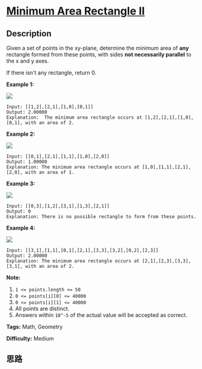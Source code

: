 # [Minimum Area Rectangle II][title]

## Description

Given a set of points in the xy-plane, determine the minimum area of **any**
rectangle formed from these points, with sides **not necessarily parallel** to
the x and y axes.

If there isn't any rectangle, return 0.



**Example 1:**

![](https://assets.leetcode.com/uploads/2018/12/21/1a.png)
            Input: [[1,2],[2,1],[1,0],[0,1]]    Output: 2.00000    Explanation:  The minimum area rectangle occurs at [1,2],[2,1],[1,0],[0,1], with an area of 2.    

**Example 2:**

![](https://assets.leetcode.com/uploads/2018/12/22/2.png)
            Input: [[0,1],[2,1],[1,1],[1,0],[2,0]]    Output: 1.00000    Explanation: The minimum area rectangle occurs at [1,0],[1,1],[2,1],[2,0], with an area of 1.    

**Example 3:**

![](https://assets.leetcode.com/uploads/2018/12/22/3.png)
            Input: [[0,3],[1,2],[3,1],[1,3],[2,1]]    Output: 0    Explanation: There is no possible rectangle to form from these points.    

**Example 4:**

![](https://assets.leetcode.com/uploads/2018/12/21/4c.png)
            Input: [[3,1],[1,1],[0,1],[2,1],[3,3],[3,2],[0,2],[2,3]]    Output: 2.00000    Explanation: The minimum area rectangle occurs at [2,1],[2,3],[3,3],[3,1], with an area of 2.    



**Note:**

  1. `1 <= points.length <= 50`
  2. `0 <= points[i][0] <= 40000`
  3. `0 <= points[i][1] <= 40000`
  4. All points are distinct.
  5. Answers within `10^-5` of the actual value will be accepted as correct.


**Tags:** Math, Geometry

**Difficulty:** Medium

## 思路

[title]: https://leetcode.com/problems/minimum-area-rectangle-ii
